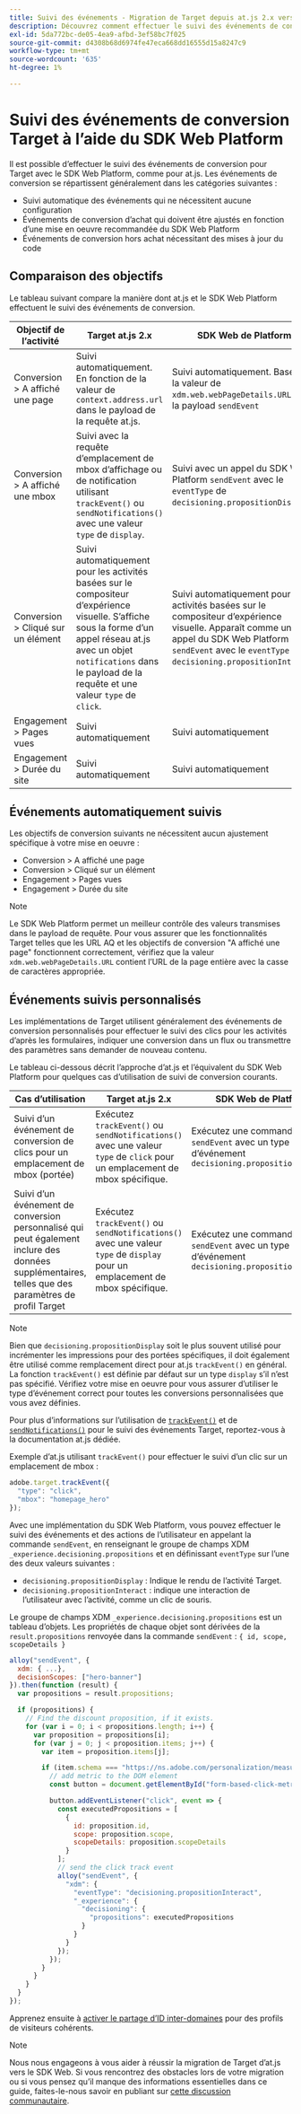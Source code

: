 ```yaml
---
title: Suivi des événements - Migration de Target depuis at.js 2.x vers le SDK Web
description: Découvrez comment effectuer le suivi des événements de conversion Adobe Target à l’aide du SDK Web Experience Platform.
exl-id: 5da772bc-de05-4ea9-afbd-3ef58bc7f025
source-git-commit: d4308b68d6974fe47eca668dd16555d15a8247c9
workflow-type: tm+mt
source-wordcount: '635'
ht-degree: 1%

---
```


# Suivi des événements de conversion Target à l’aide du SDK Web Platform

Il est possible d’effectuer le suivi des événements de conversion pour Target avec le SDK Web Platform, comme pour at.js. Les événements de conversion se répartissent généralement dans les catégories suivantes :

* Suivi automatique des événements qui ne nécessitent aucune configuration
* Événements de conversion d’achat qui doivent être ajustés en fonction d’une mise en oeuvre recommandée du SDK Web Platform
* Événements de conversion hors achat nécessitant des mises à jour du code

## Comparaison des objectifs

Le tableau suivant compare la manière dont at.js et le SDK Web Platform effectuent le suivi des événements de conversion.

| Objectif de l’activité | Target at.js 2.x | SDK Web de Platform |
|---|---|---|
| Conversion > A affiché une page | Suivi automatiquement. En fonction de la valeur de `context.address.url` dans le payload de la requête at.js. | Suivi automatiquement. Basé sur la valeur de `xdm.web.webPageDetails.URL` dans la payload `sendEvent` |
| Conversion > A affiché une mbox | Suivi avec la requête d’emplacement de mbox d’affichage ou de notification utilisant `trackEvent()` ou `sendNotifications()` avec une valeur `type` de `display`. | Suivi avec un appel du SDK Web Platform `sendEvent` avec le `eventType` de `decisioning.propositionDisplay`. |
| Conversion > Cliqué sur un élément | Suivi automatiquement pour les activités basées sur le compositeur d’expérience visuelle. S’affiche sous la forme d’un appel réseau at.js avec un objet `notifications` dans le payload de la requête et une valeur `type` de `click`. | Suivi automatiquement pour les activités basées sur le compositeur d’expérience visuelle. Apparaît comme un appel du SDK Web Platform `sendEvent` avec le `eventType` de `decisioning.propositionInteract`. |
| Engagement > Pages vues | Suivi automatiquement | Suivi automatiquement |
| Engagement > Durée du site | Suivi automatiquement | Suivi automatiquement |

<!--
| Revenue > RPV, AOV, or Total Sales | Tracked based on the `orderTotal` parameter values for the specified mbox(es) | Tracked based on the `xdm.commerce.order.priceTotal` values. Its best to use the "any mbox" option in the goal setup. |
| Revenue > Orders | Tracked based on the unique `orderId` parameter values for the specified mbox(es) | Tracked based on the unique values for `xdm.commerce.order.purchaseID`. Its best to use the "any mbox" option in the goal setup. |
| Engagement > Custom Scoring | Tracked with the `mboxPageValue` parameter. Refer to the [dedicated documentation](https://experienceleague.adobe.com/docs/target/using/activities/success-metrics/capture-score.html) for more details. | Tracked with `data.__adobe.target.mboxPageValue` in the `sendEvent` payload |
-->

## Événements automatiquement suivis

Les objectifs de conversion suivants ne nécessitent aucun ajustement spécifique à votre mise en oeuvre :

* Conversion > A affiché une page
* Conversion > Cliqué sur un élément
* Engagement > Pages vues
* Engagement > Durée du site

>[!NOTE]
>
>Le SDK Web Platform permet un meilleur contrôle des valeurs transmises dans le payload de requête. Pour vous assurer que les fonctionnalités Target telles que les URL AQ et les objectifs de conversion &quot;A affiché une page&quot; fonctionnent correctement, vérifiez que la valeur `xdm.web.webPageDetails.URL` contient l’URL de la page entière avec la casse de caractères appropriée.

<!--
## Purchase conversion events

The following conversion goals are based on the order details information passed in the Platform Web SDK `sendEvent` payload:

* Revenue > Revenue per Visit (RPV)
* Revenue > Average Order Value (AOV)
* Revenue > Total Sales
* Revenue > Orders

Target at.js implementations typically use an order confirmation mbox with the `trackEvent()` or `sendNotifications()` functions to pass the order ID, order total, and a list of product IDs purchased. These methods are specific to Target.

The Platform Web SDK is a shared library for all Adobe applications and you may have other applications such as Adobe Analytics to consider. Because of this shared nature, its best send a single order confirmation call using the appropriate commerce XDM field group.

For more information and an example, refer to the tutorial section about [sending purchase parameters to Target](send-parameters.md#purchase-parameters). 
-->

## Événements suivis personnalisés

Les implémentations de Target utilisent généralement des événements de conversion personnalisés pour effectuer le suivi des clics pour les activités d’après les formulaires, indiquer une conversion dans un flux ou transmettre des paramètres sans demander de nouveau contenu.

Le tableau ci-dessous décrit l’approche d’at.js et l’équivalent du SDK Web Platform pour quelques cas d’utilisation de suivi de conversion courants.

| Cas d’utilisation | Target at.js 2.x | SDK Web de Platform |
|---|---|---|
| Suivi d’un événement de conversion de clics pour un emplacement de mbox (portée) | Exécutez `trackEvent()` ou `sendNotifications()` avec une valeur `type` de `click` pour un emplacement de mbox spécifique. | Exécutez une commande `sendEvent` avec un type d’événement `decisioning.propositionInteract` |
| Suivi d’un événement de conversion personnalisé qui peut également inclure des données supplémentaires, telles que des paramètres de profil Target | Exécutez `trackEvent()` ou `sendNotifications()` avec une valeur `type` de `display` pour un emplacement de mbox spécifique. | Exécutez une commande `sendEvent` avec un type d’événement `decisioning.propositionDisplay` |

>[!NOTE]
>
>Bien que `decisioning.propositionDisplay` soit le plus souvent utilisé pour incrémenter les impressions pour des portées spécifiques, il doit également être utilisé comme remplacement direct pour at.js `trackEvent()` en général. La fonction `trackEvent()` est définie par défaut sur un type `display` s’il n’est pas spécifié. Vérifiez votre mise en oeuvre pour vous assurer d’utiliser le type d’événement correct pour toutes les conversions personnalisées que vous avez définies.

Pour plus d’informations sur l’utilisation de [`trackEvent()`](https://developer.adobe.com/target/implement/client-side/atjs/atjs-functions/adobe-target-trackevent/) et de [`sendNotifications()`](https://developer.adobe.com/target/implement/client-side/atjs/atjs-functions/adobe-target-sendnotifications-atjs-21/) pour le suivi des événements Target, reportez-vous à la documentation at.js dédiée.

Exemple d’at.js utilisant `trackEvent()` pour effectuer le suivi d’un clic sur un emplacement de mbox :

```JavaScript
adobe.target.trackEvent({
  "type": "click",
  "mbox": "homepage_hero"
});
```

Avec une implémentation du SDK Web Platform, vous pouvez effectuer le suivi des événements et des actions de l’utilisateur en appelant la commande `sendEvent`, en renseignant le groupe de champs XDM `_experience.decisioning.propositions` et en définissant `eventType` sur l’une des deux valeurs suivantes :

* `decisioning.propositionDisplay` : Indique le rendu de l’activité Target.
* `decisioning.propositionInteract` : indique une interaction de l’utilisateur avec l’activité, comme un clic de souris.

Le groupe de champs XDM `_experience.decisioning.propositions` est un tableau d’objets. Les propriétés de chaque objet sont dérivées de la `result.propositions` renvoyée dans la commande `sendEvent` : `{ id, scope, scopeDetails }`

```JavaScript
alloy("sendEvent", {
  xdm: { ...},
  decisionScopes: ["hero-banner"]
}).then(function (result) {
  var propositions = result.propositions;

  if (propositions) {
    // Find the discount proposition, if it exists.
    for (var i = 0; i < propositions.length; i++) {
      var proposition = propositions[i];
      for (var j = 0; j < proposition.items; j++) {
        var item = proposition.items[j];

        if (item.schema === "https://ns.adobe.com/personalization/measurement") {
          // add metric to the DOM element
          const button = document.getElementById("form-based-click-metric");

          button.addEventListener("click", event => {
            const executedPropositions = [
              {
                id: proposition.id,
                scope: proposition.scope,
                scopeDetails: proposition.scopeDetails
              }
            ];
            // send the click track event
            alloy("sendEvent", {
              "xdm": {
                "eventType": "decisioning.propositionInteract",
                "_experience": {
                  "decisioning": {
                    "propositions": executedPropositions
                  }
                }
              }
            });
          });
        }
      }
    }
  }
});
```

Apprenez ensuite à [activer le partage d’ID inter-domaines](cross-domain.md) pour des profils de visiteurs cohérents.

>[!NOTE]
>
>Nous nous engageons à vous aider à réussir la migration de Target d’at.js vers le SDK Web. Si vous rencontrez des obstacles lors de votre migration ou si vous pensez qu’il manque des informations essentielles dans ce guide, faites-le-nous savoir en publiant sur [cette discussion communautaire](https://experienceleaguecommunities.adobe.com/t5/adobe-experience-platform-data/tutorial-discussion-migrate-target-from-at-js-to-web-sdk/m-p/575587#M463).
